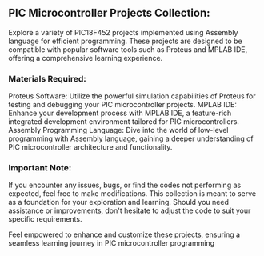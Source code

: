 ## PIC Microcontroller Projects Collection:
Explore a variety of PIC18F452 projects implemented using Assembly language for efficient programming. These projects are designed to be compatible with popular software tools such as Proteus and MPLAB IDE, offering a comprehensive learning experience.

### Materials Required:
Proteus Software: Utilize the powerful simulation capabilities of Proteus for testing and debugging your PIC microcontroller projects.
MPLAB IDE: Enhance your development process with MPLAB IDE, a feature-rich integrated development environment tailored for PIC microcontrollers.
Assembly Programming Language: Dive into the world of low-level programming with Assembly language, gaining a deeper understanding of PIC microcontroller architecture and functionality.

### Important Note:
If you encounter any issues, bugs, or find the codes not performing as expected, feel free to make modifications. This collection is meant to serve as a foundation for your exploration and learning. Should you need assistance or improvements, don't hesitate to adjust the code to suit your specific requirements.

Feel empowered to enhance and customize these projects, ensuring a seamless learning journey in PIC microcontroller programming
